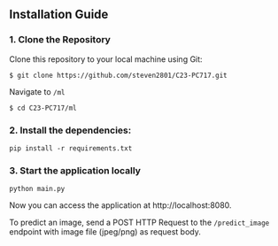 ## Installation Guide

### 1. Clone the Repository

Clone this repository to your local machine using Git:

```shell
$ git clone https://github.com/steven2801/C23-PC717.git
```

Navigate to `/ml`

```shell
$ cd C23-PC717/ml
```

### 2. Install the dependencies:

```shell
pip install -r requirements.txt

```

### 3. Start the application locally

```shell
python main.py
```

Now you can access the application at http://localhost:8080.

To predict an image, send a POST HTTP Request to the `/predict_image` endpoint with image file (jpeg/png) as request body.

